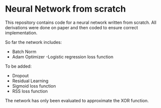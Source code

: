 # Neural Network from scratch

This repository contains code for a neural network written from scratch. All derivations were done on paper and then coded to ensure correct implementation. 

So far the network includes:
  - Batch Norm
  - Adam Optimizer
  -Logistic regression loss function
  
To be added:
  - Dropout
  - Residual Learning
  - Sigmoid loss function
  - RSS loss function
    
The network has only been evaluated to approximate the XOR function. 
  
